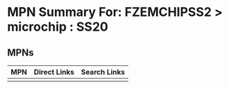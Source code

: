 



# MPN Summary For: FZEMCHIPSS2 > microchip : SS20

## MPNs
  

|MPN|Direct Links|Search Links|
| :--- | :--- | :--- |
||||
